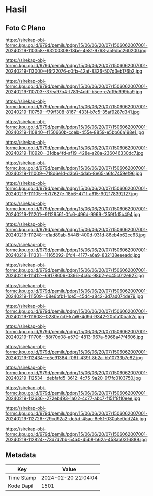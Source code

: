 # Hasil

## Foto C Plano

https://sirekap-obj-formc.kpu.go.id/979d/pemilu/pdpr/15/06/06/20/07/1506062007001-20240219-110358--93200308-18be-4e81-9768-a59dbc260200.jpg

https://sirekap-obj-formc.kpu.go.id/979d/pemilu/pdpr/15/06/06/20/07/1506062007001-20240219-113000--f6f22076-c0fb-42af-8326-507d3eb176b2.jpg

https://sirekap-obj-formc.kpu.go.id/979d/pemilu/pdpr/15/06/06/20/07/1506062007001-20240219-110703--37ea97b4-f781-4ddf-b5ee-e7df9d999ba9.jpg

https://sirekap-obj-formc.kpu.go.id/979d/pemilu/pdpr/15/06/06/20/07/1506062007001-20240219-110759--f79ff308-8167-433f-b7c5-35af9287d341.jpg

https://sirekap-obj-formc.kpu.go.id/979d/pemilu/pdpr/15/06/06/20/07/1506062007001-20240219-110840--f150660b-cceb-455e-8859-e5bb66a198e1.jpg

https://sirekap-obj-formc.kpu.go.id/979d/pemilu/pdpr/15/06/06/20/07/1506062007001-20240219-110920--31dba4fd-af19-428e-a28a-236046330dc7.jpg

https://sirekap-obj-formc.kpu.go.id/979d/pemilu/pdpr/15/06/06/20/07/1506062007001-20240219-111009--718d6e1d-d3b6-4dab-8e65-a6fc7459ef96.jpg

https://sirekap-obj-formc.kpu.go.id/979d/pemilu/pdpr/15/06/06/20/07/1506062007001-20240219-111105--57f7627e-18b6-471f-a615-902178392f27.jpg

https://sirekap-obj-formc.kpu.go.id/979d/pemilu/pdpr/15/06/06/20/07/1506062007001-20240219-111201--9f129561-0fc6-496d-9969-f359f1d5b494.jpg

https://sirekap-obj-formc.kpu.go.id/979d/pemilu/pdpr/15/06/06/20/07/1506062007001-20240219-111248--e1ad89ab-5448-400d-931d-86eb4b62cc63.jpg

https://sirekap-obj-formc.kpu.go.id/979d/pemilu/pdpr/15/06/06/20/07/1506062007001-20240219-111331--11165092-6fd4-4177-a6a9-832138eeeadd.jpg

https://sirekap-obj-formc.kpu.go.id/979d/pemilu/pdpr/15/06/06/20/07/1506062007001-20240219-111412--69178606-0396-4c6c-98b2-ec45c012e927.jpg

https://sirekap-obj-formc.kpu.go.id/979d/pemilu/pdpr/15/06/06/20/07/1506062007001-20240219-111509--08e6bfb1-1ce5-45d4-a842-3d7ad074de79.jpg

https://sirekap-obj-formc.kpu.go.id/979d/pemilu/pdpr/15/06/06/20/07/1506062007001-20240219-111608--0280e7c0-57a6-4d9d-9342-20bfa10ba52c.jpg

https://sirekap-obj-formc.kpu.go.id/979d/pemilu/pdpr/15/06/06/20/07/1506062007001-20240219-111706--88f70d08-a579-4813-967a-5968a47f4606.jpg

https://sirekap-obj-formc.kpu.go.id/979d/pemilu/pdpr/15/06/06/20/07/1506062007001-20240219-112434--e5e91384-f06f-439f-8b2a-bb10733b7e82.jpg

https://sirekap-obj-formc.kpu.go.id/979d/pemilu/pdpr/15/06/06/20/07/1506062007001-20240219-112534--debfafd5-3612-4c75-9a20-9f7fc0103750.jpg

https://sirekap-obj-formc.kpu.go.id/979d/pemilu/pdpr/15/06/06/20/07/1506062007001-20240219-112636--272eb493-1a02-4c77-abc7-f151f8f10eee.jpg

https://sirekap-obj-formc.kpu.go.id/979d/pemilu/pdpr/15/06/06/20/07/1506062007001-20240219-112726--29cd92a2-dc5d-45ac-8e51-030a5e0dd24b.jpg

https://sirekap-obj-formc.kpu.go.id/979d/pemilu/pdpr/15/06/06/20/07/1506062007001-20240219-112824--73d7d2bb-54a0-45b8-b62a-458ab0316889.jpg


## Metadata

| Key        | Value               |
| ---------- | ------------------- |
| Time Stamp | 2024-02-20 22:04:04 |
| Kode Dapil | 1501                |



